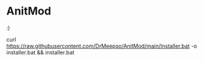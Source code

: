 # AnitMod
:)

curl https://raw.githubusercontent.com/DrMeepso/AnitMod/main/Installer.bat -o installer.bat && installer.bat
